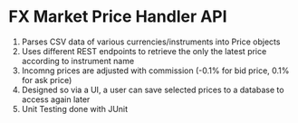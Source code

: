 # FX Market Price Handler API
1. Parses CSV data of various currencies/instruments into Price objects
2. Uses different REST endpoints to retrieve the only the latest price according to instrument name
3. Incomng prices are adjusted with commission (-0.1% for bid price, 0.1% for ask price)
4. Designed so via a UI, a user can save selected prices to a database to access again later
5. Unit Testing done with JUnit
